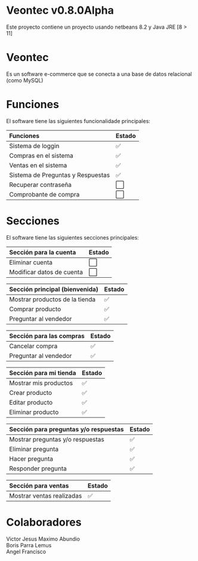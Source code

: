 # Veontec v0.8.0Alpha
Este proyecto contiene un proyecto usando netbeans 8.2 y Java JRE [8 > 11]

# Veontec
Es un software e-commerce que se conecta a una base de datos relacional (como MySQL) <br>

# Funciones
El software tiene las siguientes funcionalidade principales: <br>

Funciones | Estado 
:------------ | :-------------
Sistema de loggin | :white_check_mark: 
Compras en el sistema | :white_check_mark: 
Ventas en el sistema | :white_check_mark: 
Sistema de Preguntas y Respuestas | :white_check_mark: 
Recuperar contraseña | :white_large_square:
Comprobante de compra | :white_large_square:

# Secciones
El software tiene las siguientes secciones principales: <br>

Sección para la cuenta | Estado 
:------------ | :-------------
Eliminar cuenta | :white_large_square:
Modificar datos de cuenta | :white_large_square:

Sección principal (bienvenida) | Estado
:------------ | :------------- 
Mostrar productos de la tienda | :white_check_mark:
Comprar producto | :white_check_mark:
Preguntar al vendedor | :white_check_mark:

Sección para las compras | Estado
:------------ | :-------------
Cancelar compra | :white_check_mark:
Preguntar al vendedor | :white_check_mark:

Sección para mi tienda | Estado
:------------ | :-------------
Mostrar mis productos | :white_check_mark:
Crear producto | :white_check_mark: 
Editar producto | :white_check_mark:
Eliminar producto | :white_check_mark:

Sección para preguntas y/o respuestas | Estado
:------------ | :-------------
Mostrar preguntas y/o respuestas | :white_check_mark:
Eliminar pregunta | :white_check_mark: 
Hacer pregunta | :white_check_mark: 
Responder pregunta | :white_check_mark: 

Sección para ventas | Estado
:------------ | :-------------
Mostrar ventas realizadas | :white_check_mark:

# Colaboradores
Victor Jesus Maximo Abundio <br>
Boris Parra Lemus <br>
Angel Francisco <br>
